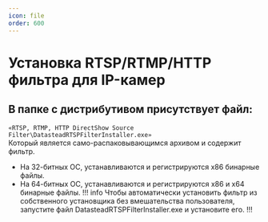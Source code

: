 ```yaml
---
icon: file
order: 600
---
```


# Установка RTSP/RTMP/HTTP фильтра для IP-камер

## В папке с дистрибутивом присутствует файл:

`«RTSP, RTMP, HTTP DirectShow Source Filter\DatasteadRTSPFilterInstaller.exe»`  
Который является само-распаковывающимся архивом и содержит фильтр.
* На 32-битных ОС, устанавливаются и регистрируются x86 бинарные файлы.
* На 64-битных ОС, устанавливаются и регистрируются x86 и x64 бинарные файлы.
!!! info
Чтобы автоматически установить фильтр из собственного установщика без вмешательства пользователя, запустите файл DatasteadRTSPFilterInstaller.exe и установите его.
!!!